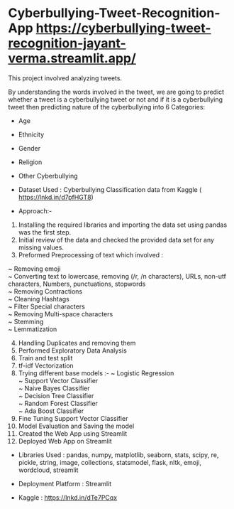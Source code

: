 # Cyberbullying-Tweet-Recognition-App https://cyberbullying-tweet-recognition-jayant-verma.streamlit.app/

This project involved analyzing tweets. 

By understanding the words involved in the tweet, we are going to predict whether a tweet is a cyberbullying tweet or not and if it is a cyberbullying tweet then predicting nature of the cyberbullying into 6 Categories:
* Age
* Ethnicity
* Gender
* Religion
* Other Cyberbullying

* Dataset Used : Cyberbullying Classification data from Kaggle ( https://lnkd.in/d7pfHGT8)

* Approach:-
1. Installing the required libraries and importing the data set using pandas was the first step.
2. Initial review of the data and checked the provided data set for any missing values.
3. Preformed Preprocessing of text which involved :

~ Removing emoji  
~ Converting text to lowercase, removing (/r, /n characters), URLs,
non-utf characters, Numbers, punctuations, stopwords  
~ Removing Contractions  
~ Cleaning Hashtags  
~ Filter Special characters  
~ Removing Multi-space characters  
~ Stemming  
~ Lemmatization  

4. Handling Duplicates and removing them  
5. Performed Exploratory Data Analysis  
6. Train and test split  
7. tf-idf Vectorization  
8. Trying different base models :-
~ Logistic Regression  
~ Support Vector Classifier  
~ Naive Bayes Classifier  
~ Decision Tree Classifier  
~ Random Forest Classifier  
~ Ada Boost Classifier  
9. Fine Tuning Support Vector Classifier  
10. Model Evaluation and Saving the model  
11. Created the Web App using Streamlit  
12. Deployed Web App on Streamlit  

* Libraries Used : pandas, numpy, matplotlib, seaborn, stats, scipy, re, pickle, string, image, collections, statsmodel, flask, nltk, emoji, wordcloud, streamlit

* Deployment Platform : Streamlit

* Kaggle : https://lnkd.in/dTe7PCqx
